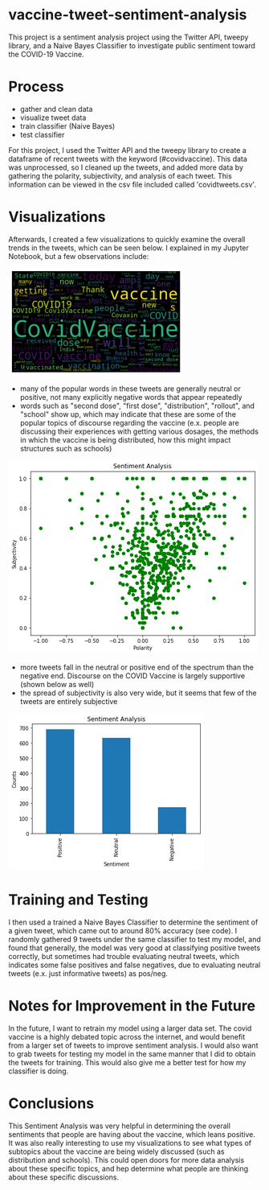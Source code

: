 # vaccine-tweet-sentiment-analysis
This project is a sentiment analysis project using the Twitter API, tweepy library, and a Naive Bayes Classifier to investigate public sentiment toward the COVID-19 Vaccine.

# Process
- gather and clean data
- visualize tweet data
- train classifier (Naive Bayes)
- test classifier

For this project, I used the Twitter API and the tweepy library to create a dataframe of recent tweets with the keyword (#covidvaccine). This data was unprocessed, so I cleaned up the tweets, and added more data by gathering the polarity, subjectivity, and analysis of each tweet. This information can be viewed in the csv file included called 'covidtweets.csv'.

# Visualizations
Afterwards, I created a few visualizations to quickly examine the overall trends in the tweets, which can be seen below. I explained in my Jupyter Notebook, but a few observations include: 

![Word Cloud of Tweets](https://github.com/kickflipped/vaccine-tweet-sentiment-analysis/blob/main/Figures/wordcloud.png)

* many of the popular words in these tweets are generally neutral or positive, not many explicitly negative words that appear repeatedly
* words such as "second dose", "first dose", "distribution", "rollout", and "school" show up, which may indicate that these are some of the popular topics of discourse regarding the vaccine (e.x. people are discussing their experiences with getting various dosages, the methods in which the vaccine is being distributed, how this might impact structures such as schools)

![Scatterplot of Tweet Sentiment](https://github.com/kickflipped/vaccine-tweet-sentiment-analysis/blob/main/Figures/scatter.png)

* more tweets fall in the neutral or positive end of the spectrum than the negative end. Discourse on the COVID Vaccine is largely supportive (shown below as well)
* the spread of subjectivity is also very wide, but it seems that few of the tweets are entirely subjective

![Bar Graph of Tweet Sentiment](https://github.com/kickflipped/vaccine-tweet-sentiment-analysis/blob/main/Figures/bar.png)

# Training and Testing
I then used a trained a Naive Bayes Classifier to determine the sentiment of a given tweet, which came out to around 80% accuracy (see code). I randomly gathered 9 tweets under the same classifier to test my model, and found that generally, the model was very good at classifying positive tweets correctly, but sometimes had trouble evaluating neutral tweets, which indicates some false positives and false negatives, due to evaluating neutral tweets (e.x. just informative tweets) as pos/neg.

# Notes for Improvement in the Future
In the future, I want to retrain my model using a larger data set. The covid vaccine is a highly debated topic across the internet, and would benefit from a larger set of tweets to improve sentiment analysis. I would also want to grab tweets for testing my model in the same
manner that I did to obtain the tweets for training. This would also give me a better test for how my classifier is doing.

# Conclusions
This Sentiment Analysis was very helpful in determining the overall sentiments that people are having about the vaccine, which leans positive. It was also really interesting to use my visualizations to see what types of subtopics about the vaccine are being widely discussed (such as distribution and schools). This could open doors for more data analysis about these specific topics, and hep determine what people are thinking about these specific discussions.
